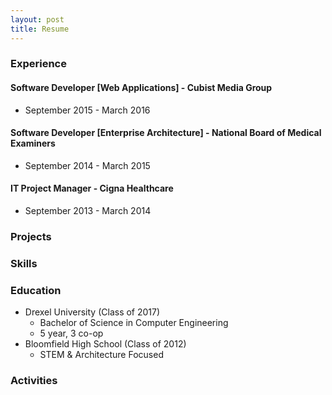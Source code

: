 ```yaml
---
layout: post
title: Resume
---
```


### Experience
#### Software Developer [Web Applications] - Cubist Media Group
+ September 2015 - March 2016

#### Software Developer [Enterprise Architecture] - National Board of Medical Examiners
+ September 2014 - March 2015

#### IT Project Manager - Cigna Healthcare
+ September 2013 - March 2014

### Projects


### Skills

### Education
+ Drexel University (Class of 2017)
	- Bachelor of Science in Computer Engineering
	- 5 year, 3 co-op 
+ Bloomfield High School (Class of 2012)
	- STEM & Architecture Focused

### Activities